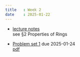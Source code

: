 ```yaml
---
title   : Week 2
date    : 2025-01-22
---
```


- [lecture notes](/course-content/comm-rings-fields-and-galois-theory.pdf)  
  see §2 Properties of Rings

- [Problem set 1](/course-assignments/PS1--commutative-rings-and-polynomials.html) due 2025-01-24  
  [pdf](/course-assignments/PS1--commutative-rings-and-polynomials.pdf)
